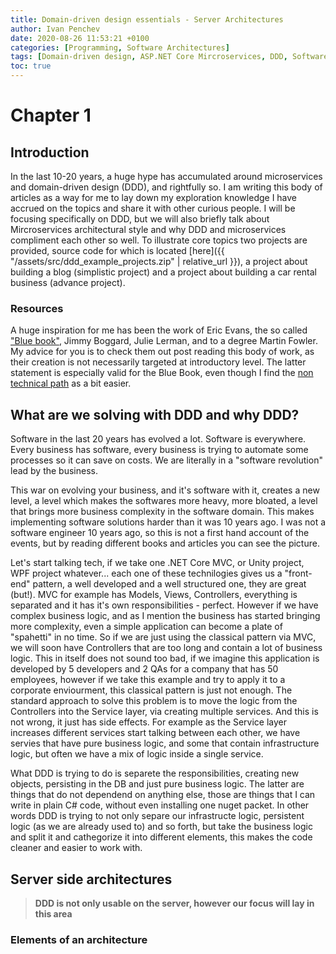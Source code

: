 ```yaml
---
title: Domain-driven design essentials - Server Architectures
author: Ivan Penchev
date: 2020-08-26 11:53:21 +0100
categories: [Programming, Software Architectures]
tags: [Domain-driven design, ASP.NET Core Mircroservices, DDD, Software Architectures]
toc: true
---
```


# Chapter 1
## Introduction
In the last 10-20 years, a huge hype has accumulated around microservices and domain-driven design (DDD), and rightfully so. I am writing this body of articles as a way for me to lay down my exploration knowledge I have accrued on the topics and share it with other curious people.
I will be focusing specifically on DDD, but we will also briefly talk about Mircroservices architectural style and why DDD and microservices compliment each other so well. To illustrate core topics two projects are provided, source code for which is located [here]({{ "/assets/src/ddd_example_projects.zip" | relative_url }}), a project about building a blog (simplistic project) and a project about building a car rental business (advance project).
### Resources
A huge inspiration for me has been the work of Eric Evans, the so called ["Blue book"](https://www.amazon.com/exec/obidos/ASIN/0321125215/domainlanguag-20), Jimmy Boggard, Julie Lerman, and to a degree Martin Fowler.
My advice for you is to check them out post reading this body of work, as their creation is not necessarily targeted at introductory level. The latter statement is especially valid for the Blue Book, even though I find the [non technical path](https://domainlanguage.com/ddd/nontechnical-path-through-the-book/attachment/pdf/) as a bit easier.

## What are we solving with DDD and why DDD?
Software in the last 20 years has evolved a lot. Software is everywhere. Every business has software, every business is trying to automate some processes so it can save on costs. We are literally in a "software revolution" lead by the business. 

This war on evolving your business, and it's software with it, creates a new level, a level which makes the softwares more heavy, more bloated, a level that brings more business complexity in the software domain. This makes implementing software solutions harder than it was 10 years ago. I was not a software engineer 10 years ago, so this is not a first hand account of the events, but by reading different books and articles you can see the picture.

Let's start talking tech, if we take one .NET Core MVC, or Unity project, WPF project whatever... each one of these technilogies gives us a "front-end" pattern, a well developed and a well structured one, they are great (but!). 
MVC for example has Models, Views, Controllers, everything is separated and it has it's own responsibilities - perfect. However if we have complex business logic, and as I mention the business has started bringing more complexity, even a simple application can become a plate of "spahetti" in no time. 
So if we are just using the classical pattern via MVC, we will soon have Controllers that are too long and contain a lot of business logic. This in itself does not sound too bad, if we imagine this application is developed by 5 developers and 2 QAs for a company that has 50 employees, however if we take this example and try to apply it to a corporate enviourment, this classical pattern is just not enough.
The standard approach to solve this problem is to move the logic from the Controllers into the Service layer, via creating multiple services. And this is not wrong, it just has side effects. For example as the Service layer increases different services start talking between each other, we have servies that have pure business logic, and some that contain infrastructure logic, but often we have a mix of logic inside a single service. 

What DDD is trying to do is separete the responsibilities, creating new objects, persisting in the DB and just pure business logic. The latter are things that do not dependend on anything else, those are things that I can write in plain C# code, without even installing one nuget packet. In other words DDD is trying to not only separe our infrastructe logic, persistent logic (as we are already used to) and so forth, but take the business logic and split it and cathegorize it into  different elements, this makes the code cleaner and easier to work with.

## Server side architectures
> **DDD is not only usable on the server, however our focus will lay in this area**
### Elements of an architecture